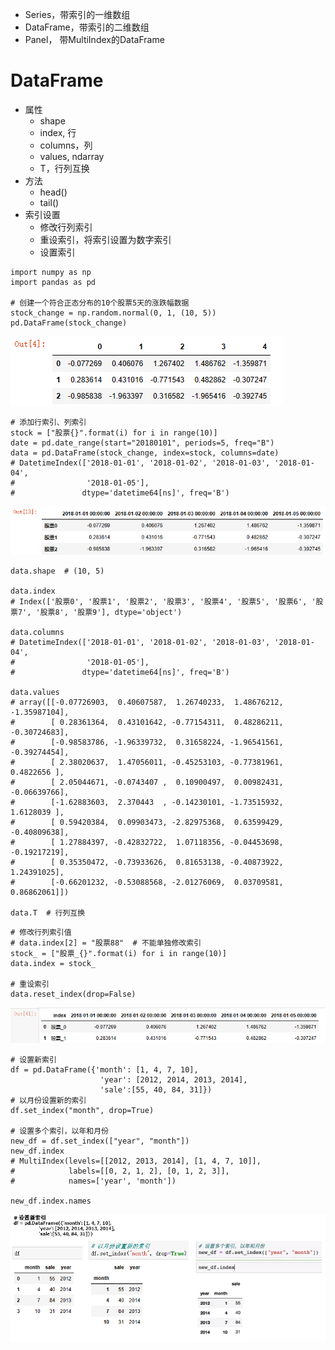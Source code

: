 - Series，带索引的⼀维数组
- DataFrame，带索引的二维数组
- Panel， 带MultiIndex的DataFrame

# DataFrame
- 属性
	- shape
	- index, 行
	- columns，列
	- values, ndarray
	- T，行列互换
- 方法
	- head()
	- tail()
- 索引设置
	- 修改⾏列索引
	- 重设索引，将索引设置为数字索引
	- 设置索引

```
import numpy as np
import pandas as pd

# 创建一个符合正态分布的10个股票5天的涨跌幅数据
stock_change = np.random.normal(0, 1, (10, 5))
pd.DataFrame(stock_change)
```
![](../photo/Pasted%20image%2020231027154530.png)

```
# 添加行索引、列索引
stock = ["股票{}".format(i) for i in range(10)]
date = pd.date_range(start="20180101", periods=5, freq="B")
data = pd.DataFrame(stock_change, index=stock, columns=date)
# DatetimeIndex(['2018-01-01', '2018-01-02', '2018-01-03', '2018-01-04',
#                '2018-01-05'],
#               dtype='datetime64[ns]', freq='B')
```
![](../photo/Pasted%20image%2020231027154847.png)

```
data.shape  # (10, 5)

data.index  
# Index(['股票0', '股票1', '股票2', '股票3', '股票4', '股票5', '股票6', '股票7', '股票8', '股票9'], dtype='object')

data.columns
# DatetimeIndex(['2018-01-01', '2018-01-02', '2018-01-03', '2018-01-04',
#                '2018-01-05'],
#               dtype='datetime64[ns]', freq='B')

data.values
# array([[-0.07726903,  0.40607587,  1.26740233,  1.48676212, -1.35987104],
#        [ 0.28361364,  0.43101642, -0.77154311,  0.48286211, -0.30724683],
#        [-0.98583786, -1.96339732,  0.31658224, -1.96541561, -0.39274454],
#        [ 2.38020637,  1.47056011, -0.45253103, -0.77381961,  0.4822656 ],
#        [ 2.05044671, -0.0743407 ,  0.10900497,  0.00982431, -0.06639766],
#        [-1.62883603,  2.370443  , -0.14230101, -1.73515932,  1.6128039 ],
#        [ 0.59420384,  0.09903473, -2.82975368,  0.63599429, -0.40809638],
#        [ 1.27884397, -0.42832722,  1.07118356, -0.04453698, -0.19217219],
#        [ 0.35350472, -0.73933626,  0.81653138, -0.40873922,  1.24391025],
#        [-0.66201232, -0.53088568, -2.01276069,  0.03709581,  0.86862061]])

data.T  # 行列互换
```

```
# 修改行列索引值
# data.index[2] = "股票88"  # 不能单独修改索引
stock_ = ["股票_{}".format(i) for i in range(10)]
data.index = stock_

# 重设索引
data.reset_index(drop=False)
```
![](../photo/Pasted%20image%2020231027155717.png)

```
# 设置新索引
df = pd.DataFrame({'month': [1, 4, 7, 10],
                    'year': [2012, 2014, 2013, 2014],
                    'sale':[55, 40, 84, 31]})
# 以月份设置新的索引
df.set_index("month", drop=True)

# 设置多个索引，以年和月份
new_df = df.set_index(["year", "month"])
new_df.index
# MultiIndex(levels=[[2012, 2013, 2014], [1, 4, 7, 10]],
#            labels=[[0, 2, 1, 2], [0, 1, 2, 3]],
#            names=['year', 'month'])

new_df.index.names
```
![](../photo/Pasted%20image%2020231027160656.png)